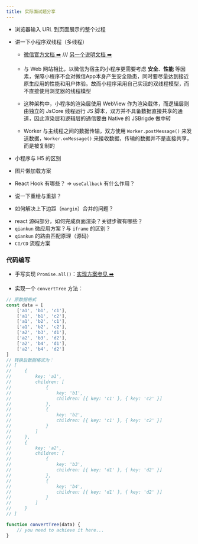 ```yaml
---
title: 实际面试题分享
---
```


<!-- bytedance first-interview -->

- 浏览器输入 URL 到页面展示的整个过程
- 讲一下小程序双线程（多线程）

    - [微信官方文档 ➡️](https://developers.weixin.qq.com/miniprogram/dev/framework/workers.html) /// [另一个说明文档 ➡️](https://qunarcorp.github.io/anu/documents/two-threaded.html)

    - 与 Web 网站相比，以微信为宿主的小程序更需要考虑 **安全**、**性能** 等因素，保障小程序不会对微信App本身产生安全隐患，同时要尽量达到接近原生应用的性能和用户体验。故而小程序采用自己实现的双线程模型，而不直接使用浏览器的线程模型

    - 这种架构中，小程序的渲染层使用 WebView 作为渲染载体，而逻辑层则由独立的 JsCore 线程运行 JS 脚本，双方并不具备数据直接共享的通道，因此渲染层和逻辑层的通信要由 Native 的 JSBrigde 做中转

    - Worker 与主线程之间的数据传输，双方使用 `Worker.postMessage()` 来发送数据，`Worker.onMessage()` 来接收数据，传输的数据并不是直接共享，而是被复制的

- 小程序与 H5 的区别
- 图片懒加载方案
- React Hook 有哪些？ => `useCallback` 有什么作用？
- 说一下重绘与重排？
- 如何解决上下边距（`margin`）合并的问题？

<!-- tencent first-interview -->

- react 源码部分，如何完成页面渲染？关键步骤有哪些？
- `qiankun` 微应用方案？与 `iframe` 的区别？
- `qiankun` 的路由匹配原理（源码）
- `CI/CD` 流程方案

### 代码编写

- 手写实现 `Promise.all()`：[实现方案参见 ➡️](/knowledge/study/promise)

- 实现一个 `convertTree` 方法：

```js
// 原数据格式
const data = [
    ['a1', 'b1', 'c1'],
    ['a1', 'b1', 'c2'],
    ['a1', 'b2', 'c1'],
    ['a1', 'b2', 'c2'],
    ['a2', 'b3', 'd1'],
    ['a2', 'b3', 'd2'],
    ['a2', 'b4', 'd1'],
    ['a2', 'b4', 'd2']
]
// 转换后数据格式为：
// [
//     {
//         key: 'a1',
//         children: [
//             {
//                 key: 'b1',
//                 children: [{ key: 'c1' }, { key: 'c2' }]
//             },
//             {
//                 key: 'b2',
//                 children: [{ key: 'c1' }, { key: 'c2' }]
//             }
//         ]
//     },
//     {
//         key: 'a2',
//         children: [
//             {
//                 key: 'b3',
//                 children: [{ key: 'd1' }, { key: 'd2' }]
//             },
//             {
//                 key: 'b4',
//                 children: [{ key: 'd1' }, { key: 'd2' }]
//             }
//         ]
//     }
// ]

function convertTree(data) {
    // you need to achieve it here...
}
```